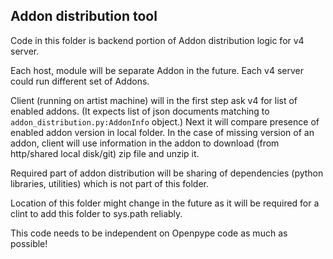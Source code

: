 Addon distribution tool
------------------------

Code in this folder is backend portion of Addon distribution logic for v4 server.

Each host, module will be separate Addon in the future. Each v4 server could run different set of Addons.

Client (running on artist machine) will in the first step ask v4 for list of enabled addons. 
(It expects list of json documents matching to `addon_distribution.py:AddonInfo` object.)
Next it will compare presence of enabled addon version in local folder. In the case of missing version of
an addon, client will use information in the addon to download (from http/shared local disk/git) zip file
and unzip it.

Required part of addon distribution will be sharing of dependencies (python libraries, utilities) which is not part of this folder.

Location of this folder might change in the future as it will be required for a clint to add this folder to sys.path reliably.

This code needs to be independent on Openpype code as much as possible!